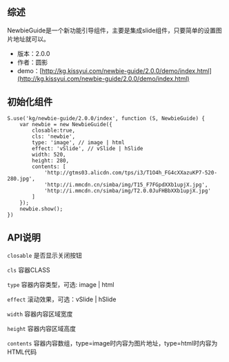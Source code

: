 ## 综述

NewbieGuide是一个新功能引导组件，主要是集成slide组件，只要简单的设置图片地址就可以。

* 版本：2.0.0
* 作者：圆影
* demo：[http://kg.kissyui.com/newbie-guide/2.0.0/demo/index.html](http://kg.kissyui.com/newbie-guide/2.0.0/demo/index.html)

## 初始化组件
		
    S.use('kg/newbie-guide/2.0.0/index', function (S, NewbieGuide) {
        var newbie = new NewbieGuide({
            closable:true,
            cls: 'newbie',
            type: 'image', // image | html
            effect: 'vSlide', // vSlide | hSlide
            width: 520,
            height: 280,
            contents: [
                'http://gtms03.alicdn.com/tps/i3/T1O4h_FG4cXXazuKP7-520-280.jpg',
                'http://i.mmcdn.cn/simba/img/T15_F7FGpdXXb1upjX.jpg',
                'http://i.mmcdn.cn/simba/img/T2.0.0JuFHBbXXb1upjX.jpg'
            ] 
        });
        newbie.show();
    })
	
	

## API说明


`closable` 是否显示关闭按钮 

`cls` 容器CLASS

`type` 容器内容类型，可选: image | html

`effect` 滚动效果，可选：vSlide | hSlide

`width` 容器内容区域宽度

`height` 容器内容区域高度

`contents` 容器内容数组，type=image时内容为图片地址，type=html时内容为HTML代码